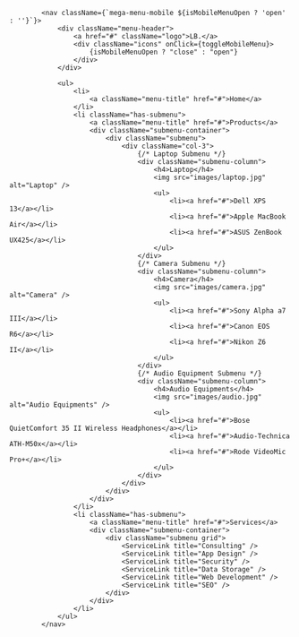             <nav className={`mega-menu-mobile ${isMobileMenuOpen ? 'open' : ''}`}>
                <div className="menu-header">
                    <a href="#" className="logo">LB.</a>
                    <div className="icons" onClick={toggleMobileMenu}>
                        {isMobileMenuOpen ? "close" : "open"}
                    </div>
                </div>

                <ul>
                    <li>
                        <a className="menu-title" href="#">Home</a>
                    </li>
                    <li className="has-submenu">
                        <a className="menu-title" href="#">Products</a>
                        <div className="submenu-container">
                            <div className="submenu">
                                <div className="col-3">
                                    {/* Laptop Submenu */}
                                    <div className="submenu-column">
                                        <h4>Laptop</h4>
                                        <img src="images/laptop.jpg" alt="Laptop" />
                                        <ul>
                                            <li><a href="#">Dell XPS 13</a></li>
                                            <li><a href="#">Apple MacBook Air</a></li>
                                            <li><a href="#">ASUS ZenBook UX425</a></li>
                                        </ul>
                                    </div>
                                    {/* Camera Submenu */}
                                    <div className="submenu-column">
                                        <h4>Camera</h4>
                                        <img src="images/camera.jpg" alt="Camera" />
                                        <ul>
                                            <li><a href="#">Sony Alpha a7 III</a></li>
                                            <li><a href="#">Canon EOS R6</a></li>
                                            <li><a href="#">Nikon Z6 II</a></li>
                                        </ul>
                                    </div>
                                    {/* Audio Equipment Submenu */}
                                    <div className="submenu-column">
                                        <h4>Audio Equipments</h4>
                                        <img src="images/audio.jpg" alt="Audio Equipments" />
                                        <ul>
                                            <li><a href="#">Bose QuietComfort 35 II Wireless Headphones</a></li>
                                            <li><a href="#">Audio-Technica ATH-M50x</a></li>
                                            <li><a href="#">Rode VideoMic Pro+</a></li>
                                        </ul>
                                    </div>
                                </div>
                            </div>
                        </div>
                    </li>
                    <li className="has-submenu">
                        <a className="menu-title" href="#">Services</a>
                        <div className="submenu-container">
                            <div className="submenu grid">
                                <ServiceLink title="Consulting" />
                                <ServiceLink title="App Design" />
                                <ServiceLink title="Security" />
                                <ServiceLink title="Data Storage" />
                                <ServiceLink title="Web Development" />
                                <ServiceLink title="SEO" />
                            </div>
                        </div>
                    </li>
                </ul>
            </nav>